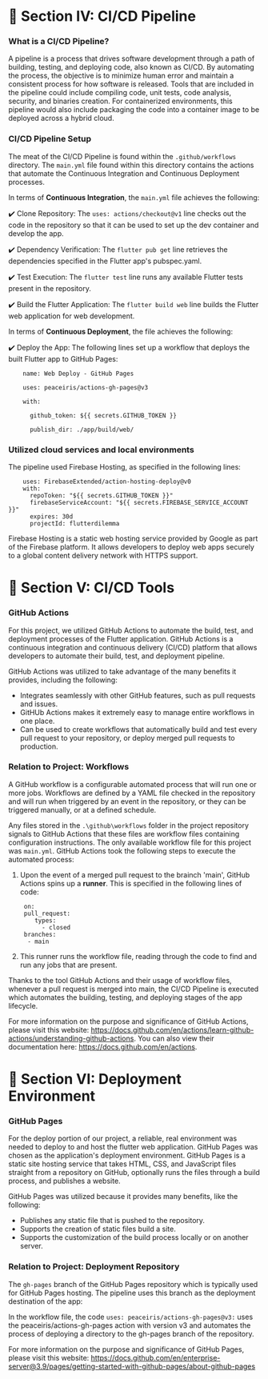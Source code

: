 # :diamond_shape_with_a_dot_inside: Section IV: CI/CD Pipeline

### What is a CI/CD Pipeline?
A pipeline is a process that drives software development through a path of building, testing, and deploying code, also known as CI/CD. By automating the process, the objective is to minimize human error and maintain a consistent process for how software is released.
Tools that are included in the pipeline could include compiling code, unit tests, code analysis, security, and binaries creation. For containerized environments, this pipeline would also include packaging the code into a container image to be deployed across a hybrid cloud.

### CI/CD Pipeline Setup
The meat of the CI/CD Pipeline is found within the `.github/workflows` directory. The `main.yml` file found within this directory contains the actions that automate the Continuous Integration and Continuous Deployment processes.

In terms of **Continuous Integration**, the `main.yml` file achieves the following:

:heavy_check_mark: Clone Repository: The `uses: actions/checkout@v1` line checks out the code in the repository so that it can be used to set up the dev container and develop the app. 

:heavy_check_mark: Dependency Verification: The `flutter pub get` line retrieves the dependencies specified in the Flutter app's pubspec.yaml.

:heavy_check_mark: Test Execution: The `flutter test` line runs any available Flutter tests present in the repository.

:heavy_check_mark: Build the Flutter Application: The `flutter build web` line builds the Flutter web application for web development.

In terms of **Continuous Deployment**, the file achieves the following:


:heavy_check_mark: Deploy the App: The following lines set up a workflow that deploys the built Flutter app to GitHub Pages:

        name: Web Deploy - GitHub Pages
        
        uses: peaceiris/actions-gh-pages@v3
        
        with:
        
          github_token: ${{ secrets.GITHUB_TOKEN }}
       
          publish_dir: ./app/build/web/
   

### Utilized cloud services and local environments
The pipeline used Firebase Hosting, as specified in the following lines:

        uses: FirebaseExtended/action-hosting-deploy@v0
        with:
          repoToken: "${{ secrets.GITHUB_TOKEN }}"
          firebaseServiceAccount: "${{ secrets.FIREBASE_SERVICE_ACCOUNT }}"
          expires: 30d
          projectId: flutterdilemma
  
Firebase Hosting is a static web hosting service provided by Google as part of the Firebase platform. It allows developers to deploy web apps securely to a global content delivery network with HTTPS support.

# :diamond_shape_with_a_dot_inside: Section V: CI/CD Tools
### GitHub Actions
For this project, we utilized GitHub Actions to automate the build, test, and deployment processes of the Flutter application. GitHub Actions is a continuous integration and continuous delivery (CI/CD) platform that allows developers to automate their  build, test, and deployment pipeline. 

GitHub Actions was utilized to take advantage of the many benefits it provides, including the following:
- Integrates seamlessly with other GitHub features, such as pull requests and issues.
- GitHUb Actions makes it extremely easy to manage entire workflows in one place.
- Can be used to create workflows that automatically build and test every pull request to your repository, or deploy merged pull requests to production.

### Relation to Project: Workflows
A GitHub workflow is a configurable automated process that will run one or more jobs. Workflows are defined by a YAML file checked in the repository and will run when triggered by an event in the repository, or they can be triggered manually, or at a defined schedule.

Any files stored in the `.\github\workflows` folder in the project repository signals to GitHub Actions that these files are workflow files containing configuration instructions. The only available workflow file for this project was `main.yml`. GitHub Actions took the following steps to execute the automated process:

1. Upon the event of a merged pull request to the brainch 'main', GitHub Actions spins up a **runner**. This is specified in the following lines of code:

        on:
        pull_request:
           types:
             - closed
        branches:
         - main
      
2. This runner runs the workflow file, reading through the code to find and run any jobs that are present.

Thanks to the tool GitHub Actions and their usage of workflow files, whenever a pull request is merged into main, the CI/CD Pipeline is executed which automates the building, testing, and deploying stages of the app lifecycle.


For more information on the purpose and significance of GitHub Actions, please visit this website: https://docs.github.com/en/actions/learn-github-actions/understanding-github-actions.
You can also view their documentation here: https://docs.github.com/en/actions.

# :diamond_shape_with_a_dot_inside: Section VI: Deployment Environment
### GitHub Pages
For the deploy portion of our project, a reliable, real environment was needed to deploy to and host the flutter web application. GitHub Pages was chosen as the application's deployment environment. GitHub Pages is a static site hosting service that takes HTML, CSS, and JavaScript files straight from a repository on GitHub, optionally runs the files through a build process, and publishes a website.

GitHub Pages was utilized because it provides many benefits, like the following:
- Publishes any static file that is pushed to the repository.
- Supports the creation of  static files build a site.
- Supports the customization of the build process locally or on another server.

### Relation to Project: Deployment Repository
The `gh-pages` branch of the GitHub Pages repository which is typically used for GitHub Pages hosting. The pipeline uses this branch as the deployment destination of the app:

In the workflow file, the code `uses: peaceiris/actions-gh-pages@v3:` uses the peaceiris/actions-gh-pages action with version v3 and automates the process of deploying a directory to the gh-pages branch of the repository.

For more information on the purpose and significance of GitHub Pages, please visit this website: https://docs.github.com/en/enterprise-server@3.9/pages/getting-started-with-github-pages/about-github-pages
